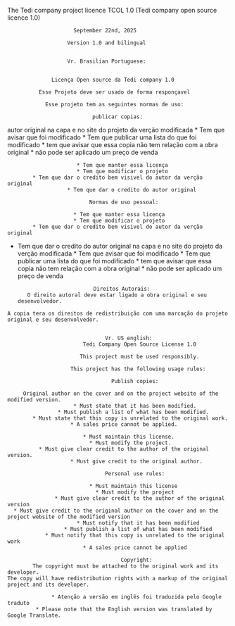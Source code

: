 
The Tedi company project licence TCOL 1.0 (Tedi company open source licence 1.0)

                         September 22nd, 2025

                       Version 1.0 and bilingual


                       Vr. Brasilian Portuguese:

                 
                  Licença Open source da Tedi company 1.0

              Esse Projeto deve ser usado de forma responçavel 

                Esse projeto tem as seguintes normas de uso:

                               publicar copias:
 autor original na capa e no site do projeto da verção modificada
                        * Tem que avisar que foi modificado
                  * Tem que publicar uma lista do que foi modificado 
         * tem que avisar que essa copia não tem relação com a obra original
                     * não pode ser aplicado um preço de venda

                          * Tem que manter essa licença
                          * Tem que modificar o projeto
            * Tem que dar o credito bem visivel do autor da verção original
                       * Tem que dar o credito do autor original
                              
                              Normas de uso pessoal:

                         * Tem que manter essa licença
                         * Tem que modificar o projeto
            * Tem que dar o credito bem visivel do autor da verção original
   * Tem que dar o credito do autor original na capa e no site do projeto da verção modificada
                        * Tem que avisar que foi modificado
                  * Tem que publicar uma lista do que foi modificado 
         * tem que avisar que essa copia não tem relação com a obra original
                     * não pode ser aplicado um preço de venda

                                 Direitos Autorais:
            O direito autoral deve estar ligado a obra original e seu desenvolvedor. 
    A copia tera os direitos de redistribuição com uma marcação do projeto original e seu desenvolvedor.


                                   Vr. US english: 
                            Tedi Company Open Source License 1.0

                           This project must be used responsibly.

                        This project has the following usage rules:

                                     Publish copies:

         Original author on the cover and on the project website of the modified version.
                         * Must state that it has been modified.
                    * Must publish a list of what has been modified.
            * Must state that this copy is unrelated to the original work.
                        * A sales price cannot be applied.
                            
                            * Must maintain this license.
                              * Must modify the project.
              * Must give clear credit to the author of the original version.
                        * Must give credit to the original author.

                                   Personal use rules:

                              * Must maintain this license
                                * Must modify the project
                   * Must give clear credit to the author of the original version
      * Must give credit to the original author on the cover and on the project website of the modified version
                          * Must notify that it has been modified
                      * Must publish a list of what has been modified
                * Must notify that this copy is unrelated to the original work
                            * A sales price cannot be applied

                                        Copyright:
            The copyright must be attached to the original work and its developer.
    The copy will have redistribution rights with a markup of the original project and its developer.

                  * Atenção a versão em inglês foi traduzida pelo Google traduto
             * Please note that the English version was translated by Google Translate.

                        

      
